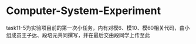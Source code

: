 # Computer-System-Experiment
task11-5为实验项目前的第一次小任务，内有对模6、模10、模60相关代码，由小组成员王子达、段培元共同撰写，并在最后交由段同学上传至此
